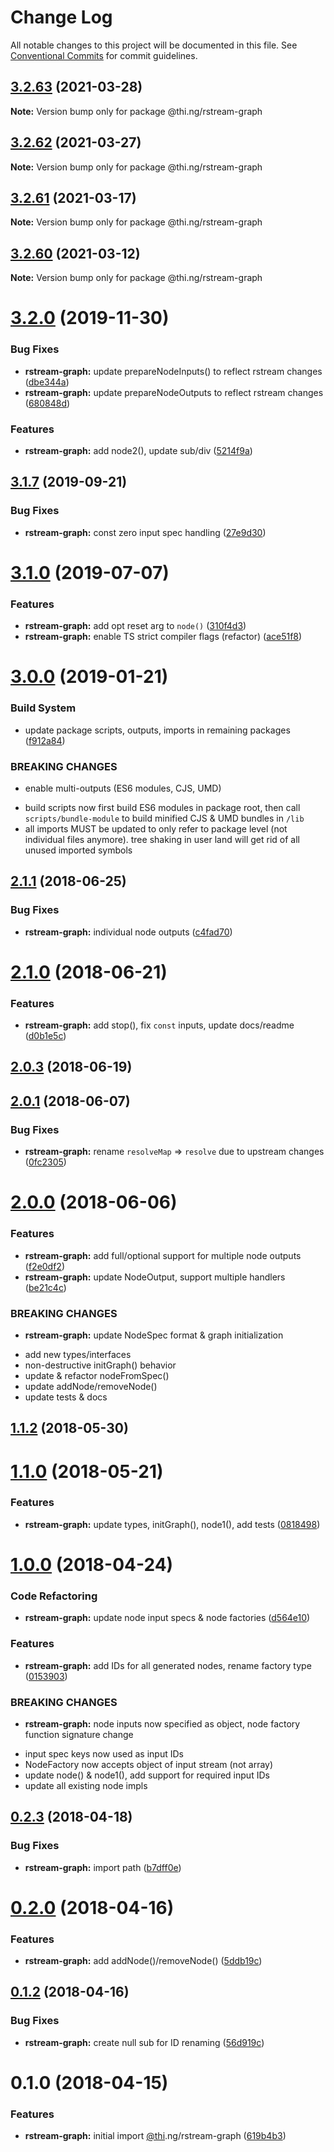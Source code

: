 # Change Log

All notable changes to this project will be documented in this file.
See [Conventional Commits](https://conventionalcommits.org) for commit guidelines.

## [3.2.63](https://github.com/thi-ng/umbrella/compare/@thi.ng/rstream-graph@3.2.62...@thi.ng/rstream-graph@3.2.63) (2021-03-28)

**Note:** Version bump only for package @thi.ng/rstream-graph





## [3.2.62](https://github.com/thi-ng/umbrella/compare/@thi.ng/rstream-graph@3.2.61...@thi.ng/rstream-graph@3.2.62) (2021-03-27)

**Note:** Version bump only for package @thi.ng/rstream-graph





## [3.2.61](https://github.com/thi-ng/umbrella/compare/@thi.ng/rstream-graph@3.2.60...@thi.ng/rstream-graph@3.2.61) (2021-03-17)

**Note:** Version bump only for package @thi.ng/rstream-graph





## [3.2.60](https://github.com/thi-ng/umbrella/compare/@thi.ng/rstream-graph@3.2.59...@thi.ng/rstream-graph@3.2.60) (2021-03-12)

**Note:** Version bump only for package @thi.ng/rstream-graph





# [3.2.0](https://github.com/thi-ng/umbrella/compare/@thi.ng/rstream-graph@3.1.8...@thi.ng/rstream-graph@3.2.0) (2019-11-30)

### Bug Fixes

* **rstream-graph:** update prepareNodeInputs() to reflect rstream changes ([dbe344a](https://github.com/thi-ng/umbrella/commit/dbe344a24f2605a05db65d5cc7242949e4d2452c))
* **rstream-graph:** update prepareNodeOutputs to reflect rstream changes ([680848d](https://github.com/thi-ng/umbrella/commit/680848d259910df41593ee67030d0e1ea3934cd0))

### Features

* **rstream-graph:** add node2(), update sub/div ([5214f9a](https://github.com/thi-ng/umbrella/commit/5214f9a7d32732cb120b30dd8faefa4425ec7bb2))

## [3.1.7](https://github.com/thi-ng/umbrella/compare/@thi.ng/rstream-graph@3.1.6...@thi.ng/rstream-graph@3.1.7) (2019-09-21)

### Bug Fixes

* **rstream-graph:** const zero input spec handling ([27e9d30](https://github.com/thi-ng/umbrella/commit/27e9d30))

# [3.1.0](https://github.com/thi-ng/umbrella/compare/@thi.ng/rstream-graph@3.0.26...@thi.ng/rstream-graph@3.1.0) (2019-07-07)

### Features

* **rstream-graph:** add opt reset arg to `node()` ([310f4d3](https://github.com/thi-ng/umbrella/commit/310f4d3))
* **rstream-graph:** enable TS strict compiler flags (refactor) ([ace51f8](https://github.com/thi-ng/umbrella/commit/ace51f8))

# [3.0.0](https://github.com/thi-ng/umbrella/compare/@thi.ng/rstream-graph@2.1.50...@thi.ng/rstream-graph@3.0.0) (2019-01-21)

### Build System

* update package scripts, outputs, imports in remaining packages ([f912a84](https://github.com/thi-ng/umbrella/commit/f912a84))

### BREAKING CHANGES

* enable multi-outputs (ES6 modules, CJS, UMD)

- build scripts now first build ES6 modules in package root, then call
  `scripts/bundle-module` to build minified CJS & UMD bundles in `/lib`
- all imports MUST be updated to only refer to package level
  (not individual files anymore). tree shaking in user land will get rid of
  all unused imported symbols

<a name="2.1.1"></a>
## [2.1.1](https://github.com/thi-ng/umbrella/compare/@thi.ng/rstream-graph@2.1.0...@thi.ng/rstream-graph@2.1.1) (2018-06-25)

### Bug Fixes

* **rstream-graph:** individual node outputs ([c4fad70](https://github.com/thi-ng/umbrella/commit/c4fad70))

<a name="2.1.0"></a>
# [2.1.0](https://github.com/thi-ng/umbrella/compare/@thi.ng/rstream-graph@2.0.3...@thi.ng/rstream-graph@2.1.0) (2018-06-21)

### Features

* **rstream-graph:** add stop(), fix `const` inputs, update docs/readme ([d0b1e5c](https://github.com/thi-ng/umbrella/commit/d0b1e5c))

<a name="2.0.3"></a>
## [2.0.3](https://github.com/thi-ng/umbrella/compare/@thi.ng/rstream-graph@2.0.2...@thi.ng/rstream-graph@2.0.3) (2018-06-19)

<a name="2.0.1"></a>
## [2.0.1](https://github.com/thi-ng/umbrella/compare/@thi.ng/rstream-graph@2.0.0...@thi.ng/rstream-graph@2.0.1) (2018-06-07)

### Bug Fixes

* **rstream-graph:** rename `resolveMap` => `resolve` due to upstream changes ([0fc2305](https://github.com/thi-ng/umbrella/commit/0fc2305))

<a name="2.0.0"></a>
# [2.0.0](https://github.com/thi-ng/umbrella/compare/@thi.ng/rstream-graph@1.1.2...@thi.ng/rstream-graph@2.0.0) (2018-06-06)

### Features

* **rstream-graph:** add full/optional support for multiple node outputs ([f2e0df2](https://github.com/thi-ng/umbrella/commit/f2e0df2))
* **rstream-graph:** update NodeOutput, support multiple handlers ([be21c4c](https://github.com/thi-ng/umbrella/commit/be21c4c))

### BREAKING CHANGES

* **rstream-graph:** update NodeSpec format & graph initialization

- add new types/interfaces
- non-destructive initGraph() behavior
- update & refactor nodeFromSpec()
- update addNode/removeNode()
- update tests & docs

<a name="1.1.2"></a>
## [1.1.2](https://github.com/thi-ng/umbrella/compare/@thi.ng/rstream-graph@1.1.1...@thi.ng/rstream-graph@1.1.2) (2018-05-30)

<a name="1.1.0"></a>
# [1.1.0](https://github.com/thi-ng/umbrella/compare/@thi.ng/rstream-graph@1.0.17...@thi.ng/rstream-graph@1.1.0) (2018-05-21)

### Features

* **rstream-graph:** update types, initGraph(), node1(), add tests ([0818498](https://github.com/thi-ng/umbrella/commit/0818498))

<a name="1.0.0"></a>
# [1.0.0](https://github.com/thi-ng/umbrella/compare/@thi.ng/rstream-graph@0.2.6...@thi.ng/rstream-graph@1.0.0) (2018-04-24)

### Code Refactoring

* **rstream-graph:** update node input specs & node factories ([d564e10](https://github.com/thi-ng/umbrella/commit/d564e10))

### Features

* **rstream-graph:** add IDs for all generated nodes, rename factory type ([0153903](https://github.com/thi-ng/umbrella/commit/0153903))

### BREAKING CHANGES

* **rstream-graph:** node inputs now specified as object, node factory function
signature change

- input spec keys now used as input IDs
- NodeFactory now accepts object of input stream (not array)
- update node() & node1(), add support for required input IDs
- update all existing node impls

<a name="0.2.3"></a>
## [0.2.3](https://github.com/thi-ng/umbrella/compare/@thi.ng/rstream-graph@0.2.2...@thi.ng/rstream-graph@0.2.3) (2018-04-18)

### Bug Fixes

* **rstream-graph:** import path ([b7dff0e](https://github.com/thi-ng/umbrella/commit/b7dff0e))

<a name="0.2.0"></a>
# [0.2.0](https://github.com/thi-ng/umbrella/compare/@thi.ng/rstream-graph@0.1.3...@thi.ng/rstream-graph@0.2.0) (2018-04-16)

### Features

* **rstream-graph:** add addNode()/removeNode() ([5ddb19c](https://github.com/thi-ng/umbrella/commit/5ddb19c))

<a name="0.1.2"></a>
## [0.1.2](https://github.com/thi-ng/umbrella/compare/@thi.ng/rstream-graph@0.1.1...@thi.ng/rstream-graph@0.1.2) (2018-04-16)

### Bug Fixes

* **rstream-graph:** create null sub for ID renaming ([56d919c](https://github.com/thi-ng/umbrella/commit/56d919c))

<a name="0.1.0"></a>
# 0.1.0 (2018-04-15)

### Features

* **rstream-graph:** initial import [@thi](https://github.com/thi).ng/rstream-graph ([619b4b3](https://github.com/thi-ng/umbrella/commit/619b4b3))
